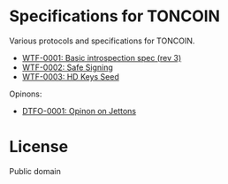 # Specifications for TONCOIN

Various protocols and specifications for TONCOIN.

* [WTF-0001: Basic introspection spec (rev 3)](/specs/wtf-0001.md)
* [WTF-0002: Safe Signing](/specs/wtf-0002.md)
* [WTF-0003: HD Keys Seed](/specs/wtf-0003.md)

Opinons:

* [DTFO-0001: Opinon on Jettons](/opinions/dtfo-0001.md)

# License
Public domain